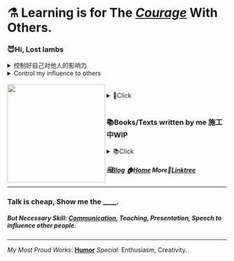 # ⚗️ Learning is for The *[Courage](AAAA)* With Others.
### 😈Hi, Lost lambs <br/>
<details>
  <summary>控制好自己对他人的影响力</summary>
  
[我的局限性](AAAA) 语言的局限性 他人理解能力的阶段性局限  
「房间里的大象」
</details>
<details>
  <summary>Control my influence to others</summary>
  
  [My limitations](AAAA), Limitations of language, Staged limitations of others  
「Elephant in the room」
  </details><br/>
<img align="left" src="https://github.com/VoluntieTsai/VoluntieTsai/blob/main/Elias.png" height="225" width="auto" ><br/>
<details>
  <summary>💬Click</summary>
  
***[My limitations](AAAA); Courage, Initiative and Awareness to Assume [Responsibility](AAAA).*** **[society](AAAA), [family](AAAA), [etc](AAAA).**   
🤝Credit is productivity.🤔Creativity is positive status-quo negation?—**[📅My Work TimeLine](AAAA)**  
🎭Don't be too rational to enjoy things like art in [culture](AAAA), just feel it.—**[💠Culture Myth](AAAA)**   
👻Life and education need humor and entertainment too.—***[Why is humor important and bulids it](AAAA)***  
💬Infer by essence and information gap to face the confusion and anxiety.—***[Reading Habits Myth](AAAA)***  
❤️The things you chain yourself to, are the things that set you free.—***[Will ask for forgiveness](AAAA)***  
🌎Even if only malicious voices remain, don't ignore kind people.—***[How can we preserve kindness](AAAA)***  
🕯️Time flies so fast, we will meet again.💞Intimate to others.—***[How and Why 亲密关系事纷说](AAAA)***  
<br/><br/>
***“Life will offer you a diminishing number of opportunities to show how smart you are, ”***  
***“But it will offer an infinite number of occasions that require kindness, mercy, grace, sensitivity, sympathy, generosity and love.”***  
</details>
<br/>

### 📚Books/Texts written by me 施工中WIP
<details>
  <summary>📚Click</summary>
  <br/><br/><br/>
  
！和纯粹技术不同，没人能告诉我这些的思考是否具有**意义**-请阅读 **[我的局限性](AAAA)**  
！包括技术衍生的管理学等等部分  
！其中部分问题不愿意、不想、甚至害怕、恐惧去思考这些问题是正常的  
！请**带着怀疑**阅读我的拙作，不要**人云亦云**或**全盘否定** 

⚠️正式开始前确保阅读本 README 开头的 **控制好自己对他人的影响力**⚠️   

**如何*实践*得出与*验证*以下各版块内容-我的做法**

**Cognition-认知**  
| 从「游戏」聊起的认知概念以及遗忘的意义 | 认知新事物的上限拓宽与下限保证 | ***[遗忘](AAAA)*** | [人民的朴素认知](AAAA)   
| 充分必要条件与逻辑 | 「逻辑反推」的难点与条件全貌的还原 | 完全正确的数据与错误结论|  
| 史政经哲预科知识/通识 |  
| 变得冷漠沉默或幽默 | 历史以及逻辑细节 | 微观经济学 | 宏观经济学 | 哲学 | 认知自我 | 撕碎自己才能解读他人 |  
**！！！难以名状类**  
| 见证社会生活的挣扎 | 时间与体感的老化 | 高估与低估所处时代进程 |  
| 14亿是一个多么庞大的数字 | 如何判定某事件的影响力 |  
| 于00后乃至近几代人为何难以承担社会运行及和解决其实际问题的迷思 | 人口方面 | 文化方面 | 经济方面 | 其他方面 |  
| 教育拔苗助长的现象与各国家的无奈 |  

**Creative Work Talk-聊聊创作和教学**  
| 从解读他人作品开始 | 再一次撕碎自己以解读他人作品 | 主观与客观各自必要性与统一 |  
| 设计原则 | 设计思想-Ideology | 设计模式 |  
| 教学/教学的制作与创作的不同 | 难与初学者再共情？ | 补救以及如何记住自己初学时的心态 |  
| 角色塑造 | 如何尽可能代入想象笔下角色 | 需要艺术处理导致难以带入想象的角色 |  
| 
| 留白的必要性、重要性、意义与难点等等 | 是否留白的纠结心态与克服|  

**Reviews**  
|| [文学书评](AAAA) || [Galgame](AAAA) ||  
| [境界線上のホライゾン](AAAA) | [其他冷门推荐](AAAA) |  
| 💠[Type-Moon @My view](AAAA), [魔法使いの夜](AAAA), [空の境界](AAAA) |  
| [Others](AAAA) |  
(In no particular order LOL)  

**Guides**  
| [炼药与烹饪](AAAA) | [高价优质的产品怎么找](AAAA) | [二手市场](AAAA) |  

**Tech** (sort by considered)  

<details>
  <summary>WIP</summary>
  
—**[行业气氛的主动理解调控以及新人的培养](AAAA)**WIP  
—**[认为他人无法欣赏所以妥协或敷衍是种"傲慢"](AAAA)**WIP  
—**[技术管理体系](AAAA)** 资本   
—**[技术选择](AAAA)** 投入，产出   
—**[过于或只投入技术是一种逃避](AAAA)**  
</details>

**Others**

<details>
  <summary>WIP</summary>
    
—**[不要用单一观点解释社会现象](AAAA)** 回音廊效应  
—**[充分、必要条件与现象的解释](AAAA)**  
—**[选择与系统的上限与下限](AAAA)**  
</details>
<details>
  <summary>Other Little Thoughts</summary>
🍃Anger is easy, but same to forget.<br/>
🛡️Guarding the bottom line of everything.<br/>
🔥Let's do something for our lovely worlds, again and again.
</details>
</details>

##### 🗒️[Blog](XXXX) 🏠[Home](https://steamcommunity.com/profiles/76561198179920187) More🌿[Linktree](https://linktr.ee/) 

---
### Talk is cheap, Show me the ____.
##### But Necessary Skill: *[Communication](AAAA)*, Teaching, Presentation, Speech to influence other people.
---
*My Most Proud Works*: **[Humor](https://github.com/VoluntieTsai/Humor)**
*Special*: Enthusiasm, Creativity.
